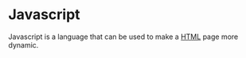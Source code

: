 # Javascript

Javascript is a language that can be used to make a [HTML](/wiki/HTML) page more dynamic.
